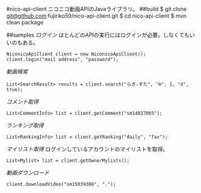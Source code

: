 #nico-api-client
ニコニコ動画APIのJavaライブラリ。
##build
    $ git clone git@github.com:fujiriko59/nico-api-client.git
    $ cd nico-api-client
    $ mvn clean package

##samples
*ログイン*
ほとんどのAPIの実行にはログインが必要。しなくてもいいのもある。

    NiconicoApiClient client = new NiconicoApiClient();
    client.login("mail address", "password");

*動画検索*

    List<SearchResult> results = client.search("らき☆すた", "m", 1, "d", true);

*コメント取得*

    List<CommentInfo> list = client.getComment("sm14027065");

*ランキング取得*

    List<RankingInfo> list = client.getRanking("daily", "fav");

*マイリスト取得*
ログインしているアカウントのマイリストを取得。

    List<Mylist> list = client.getOwnerMylists();

*動画ダウンロード*

    client.downloadVideo("sm15039386", ".");

